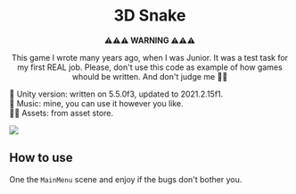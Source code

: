 <div align="center">
<h1>3D Snake</h1>

<b>⚠️⚠️⚠️ WARNING ⚠️⚠️⚠️</b>

This game I wrote many years ago, when I was Junior. It was a test task for my first REAL job. Please, don't use this code as example of how games whould be written. And don't judge me 🤷‍♂️
</div>

🐶 Unity version: written on 5.5.0f3, updated to 2021.2.15f1.<br>
🦊 Music: mine, you can use it however you like.<br>
🐻‍❄️ Assets: from asset store.<br>

<img src="Doc/gameplay.gif">

## How to use

One the `MainMenu` scene and enjoy if the bugs don't bother you.